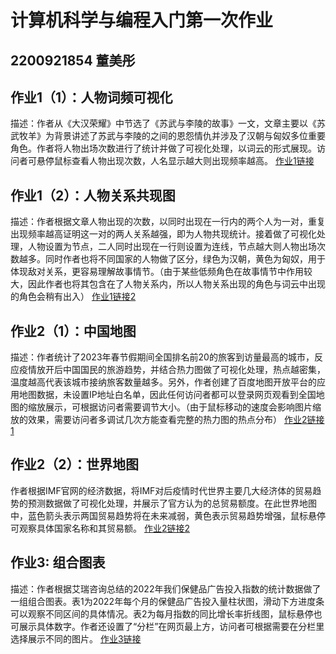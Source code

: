 # 计算机科学与编程入门第一次作业
## 2200921854 董美彤
## 作业1（1）：人物词频可视化
描述：作者从《大汉荣耀》中节选了《苏武与李陵的故事》一文，文章主要以《苏武牧羊》为背景讲述了苏武与李陵的之间的恩怨情仇并涉及了汉朝与匈奴多位重要角色。作者将人物出场次数进行了统计并做了可视化处理，以词云的形式展现。访问者可悬停鼠标查看人物出现次数，人名显示越大则出现频率越高。
[作业1链接](https://GINAFORG.github.io/wordcloud_opts.html)
## 作业1（2）：人物关系共现图
描述：作者根据文章人物出现的次数，以同时出现在一行内的两个人为一对，重复出现频率越高证明这一对的两人关系越强，即为人物共现统计。接着做了可视化处理，人物设置为节点，二人同时出现在一行则设置为连线，节点越大则人物出场次数越多。同时作者也将不同国家的人物做了区分，绿色为汉朝，黄色为匈奴，用于体现敌对关系，更容易理解故事情节。（由于某些低频角色在故事情节中作用较大，因此作者也将其包含在了人物关系内，所以人物关系出现的角色与词云中出现的角色会稍有出入）
[作业1链接2](https://GINAFORG.github.io/苏武与李陵故事人物关系图.html)
## 作业2（1）：中国地图
描述：作者统计了2023年春节假期间全国排名前20的旅客到访量最高的城市，反应疫情放开后中国国民的旅游趋势，并结合热力图做了可视化处理，热点越密集，温度越高代表该城市接纳旅客数量越多。另外，作者创建了百度地图开放平台的应用地图数据，未设置IP地址白名单，因此任何访问者都可以登录网页观看到全国地图的缩放展示，可根据访问者需要调节大小。（由于鼠标移动的速度会影响图片缩放的效果，需要访问者多调试几次方能查看完整的热力图的热点分布）
[作业2链接1](https://GINAFORG.github.io/2023春节全国最火旅游城市.html)
## 作业2（2）：世界地图
作者根据IMF官网的经济数据，将IMF对后疫情时代世界主要几大经济体的贸易趋势的预测数据做了可视化处理，并展示了官方认为的总贸易额度。在此世界地图中，蓝色箭头表示两国贸易趋势将在未来减弱，黄色表示贸易趋势增强，鼠标悬停可观察具体国家名称和其贸易额。
[作业2链接2](https://GINAFORG.github.io/预测全球贸易趋势.html)
## 作业3: 组合图表
描述：作者根据艾瑞咨询总结的2022年我们保健品广告投入指数的统计数据做了一组组合图表。表1为2022年每个月的保健品广告投入量柱状图，滑动下方进度条可以观察不同区间的具体情况。表2为每月指数的同比增长率折线图，鼠标悬停也可展示具体数字。作者还设置了“分栏”在网页最上方，访问者可根据需要在分栏里选择展示不同的图片。
[作业3链接](https://GINAFORG.github.io/组合图表.html)


